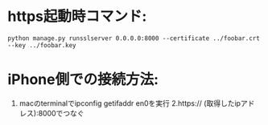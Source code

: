 # https起動時コマンド:
    python manage.py runsslserver 0.0.0.0:8000 --certificate ../foobar.crt --key ../foobar.key

# iPhone側での接続方法:
1. macのterminalでipconfig getifaddr en0を実行
2.https:// (取得したipアドレス):8000でつなぐ
